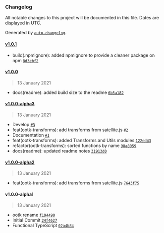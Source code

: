 ### Changelog

All notable changes to this project will be documented in this file. Dates are displayed in UTC.

Generated by [`auto-changelog`](https://github.com/CookPete/auto-changelog).

#### [v1.0.1](https://github.com/thkruz/satjs/compare/v1.0.0...v1.0.1)

- build(.npmignore): added npmignore to provide a cleaner package on npm [`8d3ebf2`](https://github.com/thkruz/satjs/commit/8d3ebf2b3d0955edf547e87eeca6b895988d1495)

#### [v1.0.0](https://github.com/thkruz/satjs/compare/v1.0.0-alpha3...v1.0.0)

> 13 January 2021

- docs(readme): added build size to the readme [`6b5a182`](https://github.com/thkruz/satjs/commit/6b5a1826be37c433444819ee465e11fd0ac0dc52)

#### [v1.0.0-alpha3](https://github.com/thkruz/satjs/compare/v1.0.0-alpha2...v1.0.0-alpha3)

> 13 January 2021

- Develop [`#3`](https://github.com/thkruz/satjs/pull/3)
- feat(ootk-transforms): add transforms from satellite.js [`#2`](https://github.com/thkruz/satjs/pull/2)
- Documentation [`#1`](https://github.com/thkruz/satjs/pull/1)
- feat(ootk-transforms): added Transforms and Utils modules [`122ed43`](https://github.com/thkruz/satjs/commit/122ed43146acdda835c345529c0b5ce7c315bf10)
- refactor(ootk-transforms): sorted functions by name [`98a8059`](https://github.com/thkruz/satjs/commit/98a8059a2fffe8e8d984b94ed6ae064753956060)
- docs(readme): updated readme notes [`31913d0`](https://github.com/thkruz/satjs/commit/31913d0be0c2a63f6ed5aa6f1aa7ddfc249add8c)

#### [v1.0.0-alpha2](https://github.com/thkruz/satjs/compare/v1.0.0-alpha1...v1.0.0-alpha2)

> 13 January 2021

- feat(ootk-transforms): add transforms from satellite.js [`7643f75`](https://github.com/thkruz/satjs/commit/7643f752d8bbc588bed47eadc02c7f46f25b9702)

#### v1.0.0-alpha1

> 13 January 2021

- ootk rename [`f194490`](https://github.com/thkruz/satjs/commit/f194490621dcbefba99554a84d654f8003e459d0)
- Initial Commit [`24f4627`](https://github.com/thkruz/satjs/commit/24f46276b9f5e92f0ddb9b9ce3af9c41ee3022db)
- Functional TypeScript [`02a4b84`](https://github.com/thkruz/satjs/commit/02a4b843726f4eaa0023927dfd0e3b26aada96cd)
